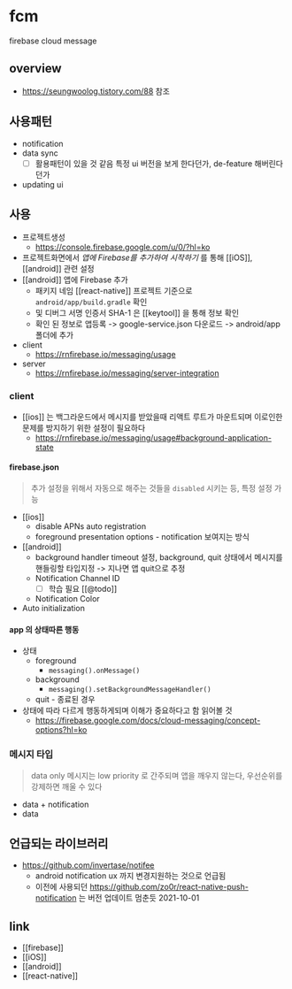 # fcm
firebase cloud message

## overview
+ https://seungwoolog.tistory.com/88 참조

## 사용패턴
- notification
- data sync
  - [ ] 활용패턴이 있을 것 같음 특정 ui 버전을 보게 한다던가, de-feature 해버린다던가
- updating ui

## 사용
- 프로젝트생성
  + https://console.firebase.google.com/u/0/?hl=ko
- 프로젝트화면에서 *앱에 Firebase를 추가하여 시작하기* 를 통해 [[iOS]], [[android]] 관련 설정
- [[android]] 앱에 Firebase 추가
  - 패키지 네임 [[react-native]] 프로젝트 기준으로 `android/app/build.gradle` 확인
  - 및 디버그 서명 인증서 SHA-1 은 [[keytool]] 을 통해 정보 확인
  - 확인 된 정보로 앱등록 -> google-service.json 다운로드 -> android/app 폴더에 추가
- client
  + https://rnfirebase.io/messaging/usage
- server
  + https://rnfirebase.io/messaging/server-integration

### client
- [[ios]] 는 백그라운드에서 메시지를 받았을때 리액트 루트가 마운트되며 이로인한 문제를 방지하기 위한 설정이 필요하다
  + https://rnfirebase.io/messaging/usage#background-application-state

#### firebase.json
> 추가 설정을 위해서 자동으로 해주는 것들을 `disabled` 시키는 등, 특정 설정 가능
- [[ios]]
  - disable APNs auto registration
  - foreground presentation options - notification 보여지는 방식
- [[android]]
  - background handler timeout 설정, background, quit 상태에서 메시지를 핸들링할 타입지정 ->  지나면 앱 quit으로 추정
  - Notification Channel ID
    - [ ] 학습 필요 [[@todo]]
  - Notification Color
- Auto initialization

#### app 의 상태따른 행동
- 상태
  - foreground
    - `messaging().onMessage()`
  - background
    - `messaging().setBackgroundMessageHandler()`
  - quit - 종료된 경우
- 상태에 따라 다르게 행동하게되며 이해가 중요하다고 함 읽어볼 것
  + https://firebase.google.com/docs/cloud-messaging/concept-options?hl=ko

### 메시지 타입
> data only 메시지는 low priority 로 간주되며 앱을 깨우지 않는다,  우선순위를 강제하면 깨울 수 있다
- data + notification
- data

## 언급되는 라이브러리
- https://github.com/invertase/notifee
  - android notification ux 까지 변경지원하는 것으로 언급됨
  - 이전에 사용되던 https://github.com/zo0r/react-native-push-notification 는 버전 업데이트 멈춘듯 2021-10-01




## link
- [[firebase]]
- [[iOS]]
- [[android]]
- [[react-native]]

